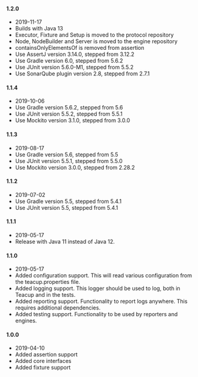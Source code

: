 #### 1.2.0
- 2019-11-17
- Builds with Java 13
- Executor, Fixture and Setup is moved to the protocol repository
- Node, NodeBuilder and Server is moved to the engine repository
- containsOnlyElementsOf is removed from assertion
- Use AssertJ version 3.14.0, stepped from 3.12.2
- Use Gradle version 6.0, stepped from 5.6.2
- Use JUnit version 5.6.0-M1, stepped from 5.5.2
- Use SonarQube plugin version 2.8, stepped from 2.7.1
#### 1.1.4
- 2019-10-06
- Use Gradle version 5.6.2, stepped from 5.6
- Use JUnit version 5.5.2, stepped from 5.5.1
- Use Mockito version 3.1.0, stepped from 3.0.0
#### 1.1.3
- 2019-08-17
- Use Gradle version 5.6, stepped from 5.5
- Use JUnit version 5.5.1, stepped from 5.5.0
- Use Mockito version 3.0.0, stepped from 2.28.2
#### 1.1.2
- 2019-07-02
- Use Gradle version 5.5, stepped from 5.4.1
- Use JUnit version 5.5, stepped from 5.4.1
#### 1.1.1
- 2019-05-17
- Release with Java 11 instead of Java 12.
#### 1.1.0
- 2019-05-17
- Added configuration support. This will read various configuration from the teacup.properties file.
- Added logging support. This logger should be used to log, both in Teacup and in the tests.
- Added reporting support. Functionality to report logs anywhere. This requires additional dependencies.
- Added testing support. Functionality to be used by reporters and engines.
#### 1.0.0
- 2019-04-10
- Added assertion support
- Added core interfaces
- Added fixture support